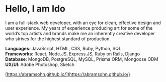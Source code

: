 # Hello, I am Ido

I am a full-stack web developer, with an eye for clean, effective design and user experience. My years of experience producing art for some of the world’s top artists and brands make me an inherently creative developer who strives for the highest standard of production. 

**Languages**: JavaScript, HTML, CSS, Ruby, Python, SQL\
**Frameworks**: React, Node.JS, Express.JS, Ruby on Rails, Django\
**Database**: MongoDB, PostgreSQL, MySQL, Prisma ORM, Mongoose ODM\
**UX/UI**: Adobe Photoshop, Sketch

[https://abramsohn.github.io/](https://abramsohn.github.io/)